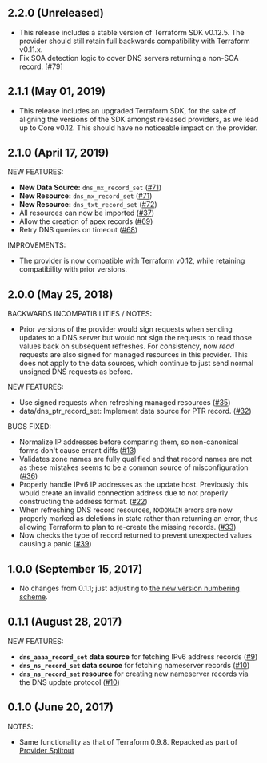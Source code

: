 ## 2.2.0 (Unreleased)

* This release includes a stable version of Terraform SDK v0.12.5.
  The provider should still retain full backwards compatibility with Terraform v0.11.x.
* Fix SOA detection logic to cover DNS servers returning a non-SOA record. [#79]

## 2.1.1 (May 01, 2019)

* This release includes an upgraded Terraform SDK, for the sake of aligning the versions of the SDK amongst released providers, as we lead up to Core v0.12. This should have no noticeable impact on the provider.

## 2.1.0 (April 17, 2019)

NEW FEATURES:

* **New Data Source:** `dns_mx_record_set` ([#71](https://github.com/terraform-providers/terraform-provider-dns/issues/71))
* **New Resource:** `dns_mx_record_set` ([#71](https://github.com/terraform-providers/terraform-provider-dns/issues/71))
* **New Resource:** `dns_txt_record_set` ([#72](https://github.com/terraform-providers/terraform-provider-dns/issues/72))
* All resources can now be imported ([#37](https://github.com/terraform-providers/terraform-provider-dns/issues/37))
* Allow the creation of apex records ([#69](https://github.com/terraform-providers/terraform-provider-dns/issues/69))
* Retry DNS queries on timeout ([#68](https://github.com/terraform-providers/terraform-provider-dns/issues/68))

IMPROVEMENTS:

* The provider is now compatible with Terraform v0.12, while retaining compatibility with prior versions.

## 2.0.0 (May 25, 2018)

BACKWARDS INCOMPATIBILITIES / NOTES:

* Prior versions of the provider would sign requests when sending updates to a DNS server but would not sign the requests to read those values back on subsequent refreshes. For consistency, now _read_ requests are also signed for managed resources in this provider. This does not apply to the data sources, which continue to just send normal unsigned DNS requests as before.

NEW FEATURES:

* Use signed requests when refreshing managed resources ([#35](https://github.com/terraform-providers/terraform-provider-dns/issues/35))
* data/dns_ptr_record_set: Implement data source for PTR record. ([#32](https://github.com/terraform-providers/terraform-provider-dns/issues/32))

BUGS FIXED:

* Normalize IP addresses before comparing them, so non-canonical forms don't cause errant diffs ([#13](https://github.com/terraform-providers/terraform-provider-dns/issues/13))
* Validates zone names are fully qualified and that record names are not as these mistakes seems to be a common source of misconfiguration ([#36](https://github.com/terraform-providers/terraform-provider-dns/issues/36))
* Properly handle IPv6 IP addresses as the update host. Previously this would create an invalid connection address due to not properly constructing the address format. ([#22](https://github.com/terraform-providers/terraform-provider-dns/issues/22))
* When refreshing DNS record resources, `NXDOMAIN` errors are now properly marked as deletions in state rather than returning an error, thus allowing Terraform to plan to re-create the missing records. ([#33](https://github.com/terraform-providers/terraform-provider-dns/issues/33))
* Now checks the type of record returned to prevent unexpected values causing a panic ([#39](https://github.com/terraform-providers/terraform-provider-dns/issues/39))

## 1.0.0 (September 15, 2017)

* No changes from 0.1.1; just adjusting to [the new version numbering scheme](https://www.hashicorp.com/blog/hashicorp-terraform-provider-versioning/).

## 0.1.1 (August 28, 2017)

NEW FEATURES:

* **`dns_aaaa_record_set` data source** for fetching IPv6 address records ([#9](https://github.com/terraform-providers/terraform-provider-dns/issues/9))
* **`dns_ns_record_set` data source** for fetching nameserver records ([#10](https://github.com/terraform-providers/terraform-provider-dns/issues/10))
* **`dns_ns_record_set` resource** for creating new nameserver records via the DNS update protocol ([#10](https://github.com/terraform-providers/terraform-provider-dns/issues/10))

## 0.1.0 (June 20, 2017)

NOTES:

* Same functionality as that of Terraform 0.9.8. Repacked as part of [Provider Splitout](https://www.hashicorp.com/blog/upcoming-provider-changes-in-terraform-0-10/)
